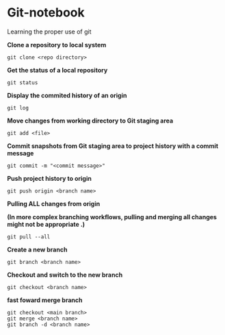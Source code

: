 # Git-notebook
Learning the proper use of git

**Clone a repository to local system**

```
git clone <repo directory>
```

**Get the status of a local repository**

```
git status
```

**Display the commited history of an origin**

```
git log
```

**Move changes from working directory to Git staging area**

```
git add <file>
```

**Commit snapshots from Git staging area to project history with a commit message**

```
git commit -m "<commit message>"
```

**Push project history to origin**

```
git push origin <branch name>
```

**Pulling ALL changes from origin**

**(In more complex branching workflows, pulling and merging all changes might not be appropriate .)**

```
git pull --all
```

**Create a new branch**
```
git branch <branch name>
```

**Checkout and switch to the new branch**
```
git checkout <branch name>
```

**fast foward merge branch**

```
git checkout <main branch>
git merge <branch name>
git branch -d <branch name>
